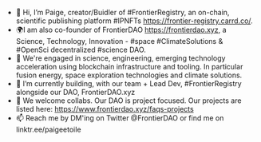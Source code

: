 - 👋 Hi, I’m Paige, creator/Buidler of #FrontierRegistry, an on-chain, scientific publishing platform #IPNFTs  https://frontier-registry.carrd.co/. 
- 🌍I am also co-founder of FrontierDAO  https://frontierdao.xyz, a Science, Technology, Innovation - #space #ClimateSolutions & #OpenSci decentralized #science DAO.
- 👀 We're engaged in science, engineering, emerging technology acceleration using blockchain infrastructure and tooling. In particular fusion energy, space exploration technologies and climate solutions.
- 🌱 I’m currently building, with our team + Lead Dev, #FrontierRegistry alongside our DAO, FrontierDAO.xyz
- 💞️ We welcome collabs. Our DAO is project focused.  Our projects are listed here: https://www.frontierdao.xyz/faqs-projects
- 📫 Reach me by DM'ing on Twitter @FrontierDAO or find me on linktr.ee/paigeetoile

<!---
PaigeDAO/PaigeDAO is a ✨ special ✨ repository because its `README.md` (this file) appears on your GitHub profile.
You can click the Preview link to take a look at your changes.
--->
